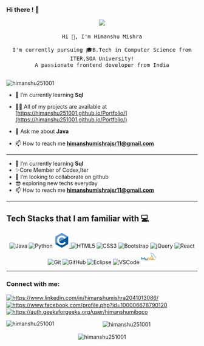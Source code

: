 ### Hi there ! :wave:

<p align="center">
  <img src="https://raw.githubusercontent.com/gist/abhirampai/ce94b0b8345cd969d3cf997578487cdd/raw/b2dc51d4421db9d4a5a17be817e07dc8ad1e3375/hello.gif" width="30%">
  <br><br>
  <samp>
   Hi 👋, I'm Himanshu Mishra
    <br>
    <br>
     I'm  currently pursuing 🎓B.Tech in Computer Science from ITER,SOA University!
    <br>
    A passionate frontend developer from India
    <br><br>
  </samp>
</p>

<p align="left"> <img src="https://komarev.com/ghpvc/?username=himanshu251001&label=Profile%20views&color=0e75b6&style=flat" alt="himanshu251001" /> </p>

- 🌱 I’m currently learning **Sql**

- 👨‍💻 All of my projects are available at [https://himanshu251001.github.io/Portfolio/](https://himanshu251001.github.io/Portfolio/)

- 💬 Ask me about **Java**

- 📫 How to reach me **himanshumishrajsr11@gmail.com**
<hr style="height:2px;border-width:0;color:gray;background-color:gray">

- 🌱 I’m currently learning **Sql**
- :sparkles:Core Member of Codex,Iter 
- 💞️ I’m looking to collaborate on github
- :sunglasses: exploring new techs everyday
- 📫 How to reach me **himanshumishrajsr11@gmail.com**


<hr style="height:2px;border-width:0;color:gray;background-color:gray">


## Tech Stacks that I am familiar with :computer:

<div align="center">
  
![Java](https://img.shields.io/badge/java-%23ED8B00.svg?style=for-the-badge&logo=java&logoColor=white)
![Python](https://img.shields.io/badge/python-3670A0?style=for-the-badge&logo=python&logoColor=ffdd54)
<a href="https://www.cprogramming.com/" target="_blank" rel="noreferrer"> <img src="https://raw.githubusercontent.com/devicons/devicon/master/icons/c/c-original.svg" alt="c" width="40" height="40"/> </a> 
![HTML5](https://img.shields.io/badge/html5-%23E34F26.svg?style=for-the-badge&logo=html5&logoColor=white)
![CSS3](https://img.shields.io/badge/css3-%231572B6.svg?style=for-the-badge&logo=css3&logoColor=white)
![Bootstrap](https://img.shields.io/badge/bootstrap-%23563D7C.svg?style=for-the-badge&logo=bootstrap&logoColor=white)
![jQuery](https://img.shields.io/badge/jquery-%230769AD.svg?style=for-the-badge&logo=jquery&logoColor=white)
![React](https://img.shields.io/badge/react-%2320232a.svg?style=for-the-badge&logo=react&logoColor=%2361DAFB)
![Git](https://img.shields.io/badge/git-%23F05033.svg?style=for-the-badge&logo=git&logoColor=white)
![GitHub](https://img.shields.io/badge/GitHub-100000?style=for-the-badge&logo=github&logoColor=white)
![Eclipse](https://img.shields.io/badge/Eclipse-FE7A16.svg?style=for-the-badge&logo=Eclipse&logoColor=white)
![VSCode](https://img.shields.io/badge/visual%20studio%20code-blue.svg?style=for-the-badge&logo=visual%20studio%20code)
<a href="https://www.mysql.com/" target="_blank" rel="noreferrer"> <img src="https://raw.githubusercontent.com/devicons/devicon/master/icons/mysql/mysql-original-wordmark.svg" alt="mysql" width="40" height="40"/> </a> 
<hr style="height:2px;border-width:0;color:gray;background-color:gray">
<h3 align="left">Connect with me:</h3>
<p align="left">
<a href="https://linkedin.com/in/https://www.linkedin.com/in/himanshumishra2041013086/" target="blank"><img align="center" src="https://raw.githubusercontent.com/rahuldkjain/github-profile-readme-generator/master/src/images/icons/Social/linked-in-alt.svg" alt="https://www.linkedin.com/in/himanshumishra2041013086/" height="30" width="40" /></a>
<a href="https://fb.com/https://www.facebook.com/profile.php?id=100006678790120" target="blank"><img align="center" src="https://raw.githubusercontent.com/rahuldkjain/github-profile-readme-generator/master/src/images/icons/Social/facebook.svg" alt="https://www.facebook.com/profile.php?id=100006678790120" height="30" width="40" /></a>
<a href="https://auth.geeksforgeeks.org/user/https://auth.geeksforgeeks.org/user/himanshumibqco" target="blank"><img align="center" src="https://raw.githubusercontent.com/rahuldkjain/github-profile-readme-generator/master/src/images/icons/Social/geeks-for-geeks.svg" alt="https://auth.geeksforgeeks.org/user/himanshumibqco" height="30" width="40" /></a>
</p>



<p><img align="left" src="https://github-readme-stats.vercel.app/api/top-langs?username=himanshu251001&show_icons=true&locale=en&layout=compact" alt="himanshu251001" /></p>

<p>&nbsp;<img align="center" src="https://github-readme-stats.vercel.app/api?username=himanshu251001&show_icons=true&locale=en" alt="himanshu251001" /></p>

<p><img align="center" src="https://github-readme-streak-stats.herokuapp.com/?user=himanshu251001&" alt="himanshu251001" /></p>

